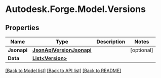 # Autodesk.Forge.Model.Versions
## Properties

Name | Type | Description | Notes
------------ | ------------- | ------------- | -------------
**Jsonapi** | [**JsonApiVersionJsonapi**](JsonApiVersionJsonapi.md) |  | [optional] 
**Data** | [**List&lt;Version&gt;**](Version.md) |  | 

[[Back to Model list]](../README.md#documentation-for-models) [[Back to API list]](../README.md#documentation-for-api-endpoints) [[Back to README]](../README.md)

